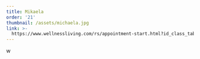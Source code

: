 ```yaml
---
title: Mikaela
order: '21'
thumbnail: /assets/michaela.jpg
link: >-
  https://www.wellnessliving.com/rs/appointment-start.html?id_class_tab=3&id_mode=1&k_business=248418&k_class_tab=26655&k_service=141274
---
```

w
